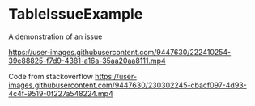 # TableIssueExample
A demonstration of an issue


https://user-images.githubusercontent.com/9447630/222410254-39e88825-f7d9-4381-a16a-35aa20aa8111.mp4


Code from stackoverflow
https://user-images.githubusercontent.com/9447630/230302245-cbacf097-4d93-4c4f-9519-0f227a548224.mp4

